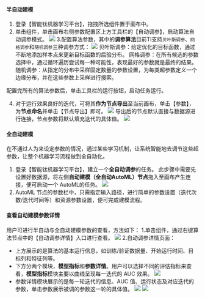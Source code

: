 
#### 半自动建模
1. 登录【智能钛机器学习平台】，拖拽所选组件置于画布中。
2. 单击组件，单击画布右侧参数配置区上方工具栏的【自动调参】，启动算法自动调参模式。
![](https://main.qcloudimg.com/raw/3badee9d2cbf007d6ddccefb876993ff.png)
3.配置算法参数，其中的**调参算法**目前TI支持`贝叶斯调参`、`网格调参`和`随机调参`三种调参方式：
![](https://main.qcloudimg.com/raw/c22264553b8317514e6af07fb8bba921.png)
贝叶斯调参：给定优化的目标函数，通过不断地添加样本点来更新目标函数的后验分布。
网格调参：在所有候选的参数选择中，通过循环遍历尝试每一种可能性，表现最好的参数就是最终的结果。
随机调参：从指定的分布中采样固定数量的参数设置，为每类超参数定义一个边缘分布，并在这些参数上采样进行搜索。

配置完所有的算法参数后，单击工具栏的运行按钮，启动任务运行。

4. 对于运行效果良好的迭代，可将其**作为节点导出**至当前画布，单击【参数】，为**节点命名**并单击【节点导出】即可。
![](https://main.qcloudimg.com/raw/468b39c81a31fbadb2f780bd5c41de32.jpg)
导出后的节点默认直接与数据源进行连接，节点参数将默认填充迭代的具体值。
![](https://main.qcloudimg.com/raw/cf3db5b9f321bac507f55fd77d4aded3.png)

#### 全自动建模
在不通过人为来设定参数的情况，通过某些学习机制，让系统智能地去调节这些超参数，让整个机器学习流程做到全自动化。
1. 登录【智能钛机器学习平台】，建立一个**全自动调参**的任务。
此步骤中需要先设置好数据源，将左侧**自动建模（全自动AutoML）节点**拖入至画布产生连接，便可启动一个 AutoML的任务。
![](https://main.qcloudimg.com/raw/746e597fae946ce61ff3b7b6b1209f14.png)
2. AutoML 节点的参数栏中，只需指定输入路径，进行简单的参数设置（迭代次数/迭代时间等）和资源参数设置，便可完成建模流程。

#### 查看自动建模参数详情
用户可进行半自动与全自动建模参数的查看，方法如下：
1.单击组件，通过右键算法节点中的【自动调参详情】入口进行查看。
![](https://main.qcloudimg.com/raw/00af33b6c0056da60726c1137d6bfa91.jpg)
2.自动调参详情页面：
- 上方展示的是算法的基本运行信息，如训练/验证数据量、开始运行时间、目标列和特征列等。
- 下方分两个模块，**模型指标**和**参数详情**。用户可以选择不同的评估指标来查看，**模型指标**模块主要以曲线呈现每一迭代的 AUC 效果。
![](https://main.qcloudimg.com/raw/899ad41aed98ba1326ce681b1d494295.jpg)
- 参数详情模块展示的是每一轮迭代的信息、AUC 值、运行状态及对应迭代的参数，单击参数展示被调的参数这一轮的具体值。
![](https://main.qcloudimg.com/raw/a25f77b5ef3cabd0947aea8374f35e2b.jpg)
![](https://main.qcloudimg.com/raw/e11c7e9753b23a2591c14861ec3eabf1.jpg)


